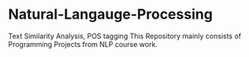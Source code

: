 # Natural-Langauge-Processing
Text Similarity Analysis, POS tagging
This Repository mainly consists of Programming Projects from NLP course work.
